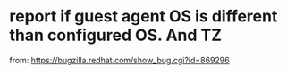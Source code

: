 # report if guest agent OS is different than configured OS. And TZ
  
  from: https://bugzilla.redhat.com/show_bug.cgi?id=869296
